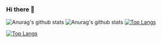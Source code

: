 ### Hi there 👋
![Anurag's github stats](https://github-readme-stats.vercel.app/api?username=islanddddddd&show_icons=true&theme=dracula)
![Anurag's github stats](https://github-readme-stats.vercel.app/api?username=islanddddddd&show_icons=true&theme=transparent)
[![Top Langs](https://github-readme-stats.vercel.app/api/top-langs/?username=islanddddddd)](https://github.com/anuraghazra/github-readme-stats)

[![Top Langs](https://github-readme-stats.vercel.app/api/top-langs/?username=anuraghazra&layout=compact)](https://github.com/anuraghazra/github-readme-stats)
<!--
**islanddddddd/islanddddddd** is a ✨ _special_ ✨ repository because its `README.md` (this file) appears on your GitHub profile.

Here are some ideas to get you started:

- 🔭 I’m currently working on ...
- 🌱 I’m currently learning ...
- 👯 I’m looking to collaborate on ...
- 🤔 I’m looking for help with ...
- 💬 Ask me about ...
- 📫 How to reach me: ...
- 😄 Pronouns: ...
- ⚡ Fun fact: ...
-->
